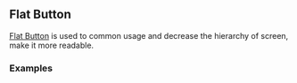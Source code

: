 ## Flat Button

[Flat Button](https://material.google.com/components/buttons.html#buttons-flat-raised-buttons) is used to common usage and decrease the hierarchy of screen, make it more readable.

### Examples
